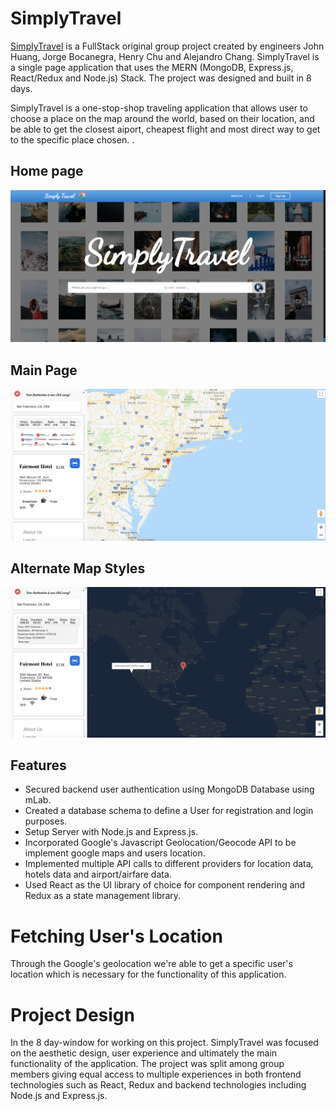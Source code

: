 # SimplyTravel

[SimplyTravel](https://simply-travel.herokuapp.com/#/) is a FullStack original group project created by engineers John Huang, Jorge Bocanegra, Henry Chu and Alejandro Chang. SimplyTravel is a single page application that uses the MERN (MongoDB, Express.js, React/Redux and Node.js) Stack. The project was designed and built in 8 days.

SimplyTravel is a one-stop-shop traveling application that allows user to choose a place on the map around the world, based on their location, and be able to get the closest aiport, cheapest flight and most direct way to get to the specific place chosen. .

## Home page
![alt text](/app/assets/images/homescreen.png)

## Main Page
![alt text](/app/assets/images/map.png)

## Alternate Map Styles
![alt text](/app/assets/images/map2.png)

## Features
* Secured backend user authentication using MongoDB Database using mLab.
* Created a database schema to define a User for registration and login purposes.
* Setup Server with Node.js and Express.js.
* Incorporated Google's Javascript Geolocation/Geocode API to be implement google maps and users location.
* Implemented multiple API calls to different providers for location data, hotels data and airport/airfare data.
* Used React as the UI library of choice for component rendering and Redux as a state management library.

# Fetching User's Location
Through the Google's geolocation we're able to get a specific user's location which is necessary for the functionality of this application. 

<!-- # Saving User's updates

```javascript

``` -->

<!-- # SimplyTravel in Action
![](/app/assets/images/) -->


# Project Design
In the 8 day-window for working on this project. SimplyTravel was focused on the aesthetic design, user experience and ultimately the main functionality of the application. The project was split among group members giving equal access to multiple experiences in both frontend technologies such as React, Redux and backend technologies including Node.js and Express.js. 


<!-- # Future Features
* Tags and Taggings ability, with search on notes key-words
* Notebooks (editing and creating features)
* Sorting Search bar based on Notes or Notebook -->
